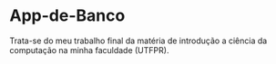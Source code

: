 # App-de-Banco
Trata-se do meu trabalho final da matéria de introdução a ciência da computação na minha faculdade (UTFPR). 
